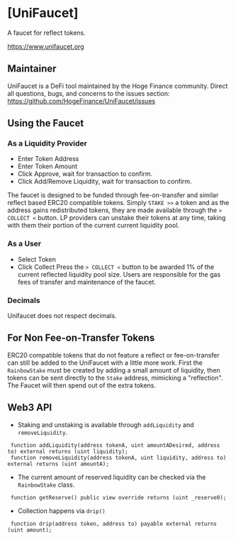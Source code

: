 # [UniFaucet]
A faucet for reflect tokens.

https://www.unifaucet.org

## Maintainer
UniFaucet is a DeFi tool maintained by the Hoge Finance community. Direct all questions, bugs, and concerns to the issues section: 
https://github.com/HogeFinance/UniFaucet/issues

## Using the Faucet
### As a Liquidity Provider
- Enter Token Address
- Enter Token Amount
- Click Approve, wait for transaction to confirm.
- Click Add/Remove Liquidity, wait for transaction to confirm.

The faucet is designed to be funded through fee-on-transfer and similar reflect based ERC20 compatible tokens. Simply `STAKE >>` a token and as the address gains 
redistributed tokens, they are made available through the  `> COLLECT <` button. LP providers can unstake their tokens at any time, taking with them their portion of the current
current liquidity pool.

### As a User
- Select Token
- Click Collect
Press the `> COLLECT <` button to be awarded 1% of the current reflected liquidity pool size. Users are responsible for the gas fees of transfer and maintenance of the faucet.

### Decimals
Unifaucet does not respect decimals.

## For Non Fee-on-Transfer Tokens
ERC20 compatible tokens that do not feature a reflect or fee-on-transfer can still be added to the UniFaucet with a little more work. First the `RainbowStake` must be created
by adding a small amount of liquidity, then tokens can be sent directly to the `Stake` address, mimicking a "reflection". The Faucet will then spend out of the extra tokens.

## Web3 API
* Staking and unstaking is available through `addLiquidity` and `removeLiquidity`.
```
 function addLiquidity(address tokenA, uint amountADesired, address to) external returns (uint liquidity);
 function removeLiquidity(address tokenA, uint liquidity, address to) external returns (uint amountA);
```
* The current amount of reserved liquidity can be checked via the `RainbowStake` class.
```
 function getReserve() public view override returns (uint _reserve0);
```
* Collection happens via `drip()`
```
 function drip(address token, address to) payable external returns (uint amount);
```
